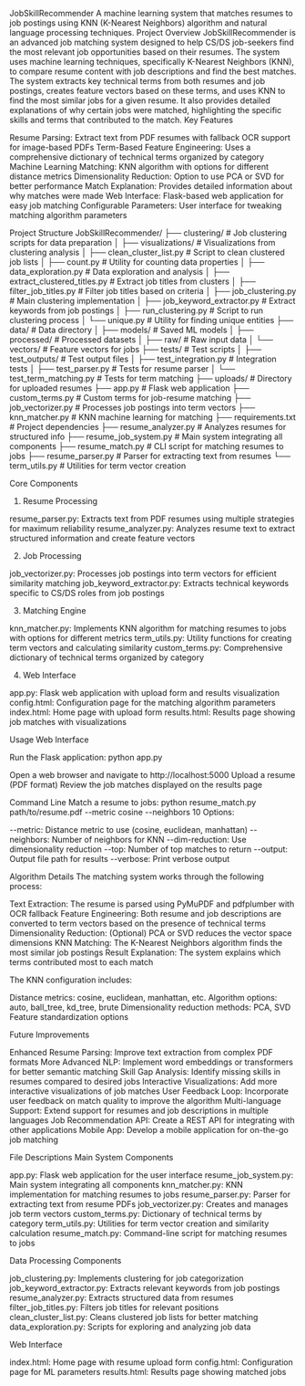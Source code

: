 JobSkillRecommender
A machine learning system that matches resumes to job postings using KNN (K-Nearest Neighbors) algorithm and natural language processing techniques.
Project Overview
JobSkillRecommender is an advanced job matching system designed to help CS/DS job-seekers find the most relevant job opportunities based on their resumes. The system uses machine learning techniques, specifically K-Nearest Neighbors (KNN), to compare resume content with job descriptions and find the best matches.
The system extracts key technical terms from both resumes and job postings, creates feature vectors based on these terms, and uses KNN to find the most similar jobs for a given resume. It also provides detailed explanations of why certain jobs were matched, highlighting the specific skills and terms that contributed to the match.
Key Features

Resume Parsing: Extract text from PDF resumes with fallback OCR support for image-based PDFs
Term-Based Feature Engineering: Uses a comprehensive dictionary of technical terms organized by category
Machine Learning Matching: KNN algorithm with options for different distance metrics
Dimensionality Reduction: Option to use PCA or SVD for better performance
Match Explanation: Provides detailed information about why matches were made
Web Interface: Flask-based web application for easy job matching
Configurable Parameters: User interface for tweaking matching algorithm parameters

Project Structure
JobSkillRecommender/
├── clustering/                  # Job clustering scripts for data preparation
│   ├── visualizations/          # Visualizations from clustering analysis
│   ├── clean_cluster_list.py    # Script to clean clustered job lists
│   ├── count.py                 # Utility for counting data properties
│   ├── data_exploration.py      # Data exploration and analysis
│   ├── extract_clustered_titles.py  # Extract job titles from clusters
│   ├── filter_job_titles.py     # Filter job titles based on criteria
│   ├── job_clustering.py        # Main clustering implementation
│   ├── job_keyword_extractor.py # Extract keywords from job postings
│   ├── run_clustering.py        # Script to run clustering process
│   └── unique.py                # Utility for finding unique entities
├── data/                        # Data directory
│   ├── models/                  # Saved ML models
│   ├── processed/               # Processed datasets
│   ├── raw/                     # Raw input data
│   └── vectors/                 # Feature vectors for jobs
├── tests/                       # Test scripts
│   ├── test_outputs/            # Test output files
│   ├── test_integration.py      # Integration tests
│   ├── test_parser.py           # Tests for resume parser
│   └── test_term_matching.py    # Tests for term matching
├── uploads/                     # Directory for uploaded resumes
├── app.py                       # Flask web application
├── custom_terms.py              # Custom terms for job-resume matching
├── job_vectorizer.py            # Processes job postings into term vectors
├── knn_matcher.py               # KNN machine learning for matching
├── requirements.txt             # Project dependencies
├── resume_analyzer.py           # Analyzes resumes for structured info
├── resume_job_system.py         # Main system integrating all components
├── resume_match.py              # CLI script for matching resumes to jobs
├── resume_parser.py             # Parser for extracting text from resumes
└── term_utils.py                # Utilities for term vector creation

Core Components
1. Resume Processing

resume_parser.py: Extracts text from PDF resumes using multiple strategies for maximum reliability
resume_analyzer.py: Analyzes resume text to extract structured information and create feature vectors

2. Job Processing

job_vectorizer.py: Processes job postings into term vectors for efficient similarity matching
job_keyword_extractor.py: Extracts technical keywords specific to CS/DS roles from job postings

3. Matching Engine

knn_matcher.py: Implements KNN algorithm for matching resumes to jobs with options for different metrics
term_utils.py: Utility functions for creating term vectors and calculating similarity
custom_terms.py: Comprehensive dictionary of technical terms organized by category

4. Web Interface

app.py: Flask web application with upload form and results visualization
config.html: Configuration page for the matching algorithm parameters
index.html: Home page with upload form
results.html: Results page showing job matches with visualizations

Usage
Web Interface

Run the Flask application:
python app.py

Open a web browser and navigate to http://localhost:5000
Upload a resume (PDF format)
Review the job matches displayed on the results page

Command Line
Match a resume to jobs:
python resume_match.py path/to/resume.pdf --metric cosine --neighbors 10
Options:

--metric: Distance metric to use (cosine, euclidean, manhattan)
--neighbors: Number of neighbors for KNN
--dim-reduction: Use dimensionality reduction
--top: Number of top matches to return
--output: Output file path for results
--verbose: Print verbose output

Algorithm Details
The matching system works through the following process:

Text Extraction: The resume is parsed using PyMuPDF and pdfplumber with OCR fallback
Feature Engineering: Both resume and job descriptions are converted to term vectors based on the presence of technical terms
Dimensionality Reduction: (Optional) PCA or SVD reduces the vector space dimensions
KNN Matching: The K-Nearest Neighbors algorithm finds the most similar job postings
Result Explanation: The system explains which terms contributed most to each match

The KNN configuration includes:

Distance metrics: cosine, euclidean, manhattan, etc.
Algorithm options: auto, ball_tree, kd_tree, brute
Dimensionality reduction methods: PCA, SVD
Feature standardization options

Future Improvements

Enhanced Resume Parsing: Improve text extraction from complex PDF formats
More Advanced NLP: Implement word embeddings or transformers for better semantic matching
Skill Gap Analysis: Identify missing skills in resumes compared to desired jobs
Interactive Visualizations: Add more interactive visualizations of job matches
User Feedback Loop: Incorporate user feedback on match quality to improve the algorithm
Multi-language Support: Extend support for resumes and job descriptions in multiple languages
Job Recommendation API: Create a REST API for integrating with other applications
Mobile App: Develop a mobile application for on-the-go job matching

File Descriptions
Main System Components

app.py: Flask web application for the user interface
resume_job_system.py: Main system integrating all components
knn_matcher.py: KNN implementation for matching resumes to jobs
resume_parser.py: Parser for extracting text from resume PDFs
job_vectorizer.py: Creates and manages job term vectors
custom_terms.py: Dictionary of technical terms by category
term_utils.py: Utilities for term vector creation and similarity calculation
resume_match.py: Command-line script for matching resumes to jobs

Data Processing Components

job_clustering.py: Implements clustering for job categorization
job_keyword_extractor.py: Extracts relevant keywords from job postings
resume_analyzer.py: Extracts structured data from resumes
filter_job_titles.py: Filters job titles for relevant positions
clean_cluster_list.py: Cleans clustered job lists for better matching
data_exploration.py: Scripts for exploring and analyzing job data

Web Interface

index.html: Home page with resume upload form
config.html: Configuration page for ML parameters
results.html: Results page showing matched jobs